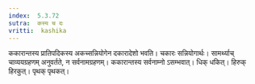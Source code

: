 ```yaml
---
index:  5.3.72
sutra:  कस्य च दः
vritti:  kashika 
---
```


ककारान्तस्य प्रातिपदिकस्य अकच्सन्नियोगेन दकारादेशो भवति। चकारः सन्नियोगार्थः। सामर्थ्याच् चाव्ययग्रहणम् अनुवर्तते, न सर्वनामग्रहणम्। ककारान्तस्य सर्वनाम्नो ऽसम्भवात्। धिक् धकित्। हिरुक् हिरकुत्। पृथक् पृथकत्।

